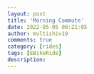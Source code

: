 ```yaml
---
layout: post
title: 'Morning Commute'
date: 2022-05-05 08:21:05
author: multishiv19
comments: true
category: [rides]
tags: [EBikeRide]
description: 
---
```


<div width='100%' class='strava-embed-placeholder' data-embed-type='activity' data-embed-id='7094253891'></div>
<script src='https://strava-embeds.com/embed.js'></script>
